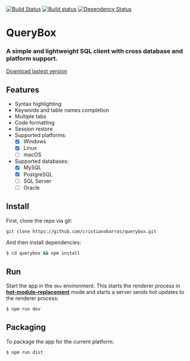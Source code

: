 [![Build Status](https://travis-ci.org/cristianobarros/querybox.svg?branch=master)](https://travis-ci.org/cristianobarros/querybox)
[![Build status](https://ci.appveyor.com/api/projects/status/sgpsw6q88vuo7njg/branch/master?svg=true)](https://ci.appveyor.com/project/cristianobarros/querybox/branch/master)
[![Dependency Status](https://david-dm.org/cristianobarros/querybox.svg)](https://david-dm.org/cristianobarros/querybox)

# QueryBox

### A simple and lightweight SQL client with cross database and platform support.

[Download lastest version](https://github.com/cristianobarros/querybox/releases/latest)

## Features
- Syntax highlighting
- Keywords and table names completion
- Multiple tabs
- Code formatting
- Session restore
- Supported platforms:
  - [x] Windows
  - [x] Linux
  - [ ] macOS
- Supported databases:
  - [x] MySQL
  - [x] PostgreSQL
  - [ ] SQL Server
  - [ ] Oracle

## Install

First, clone the repo via git:

```bash
git clone https://github.com/cristianobarros/querybox.git
```

And then install dependencies:
```bash
$ cd querybox && npm install
```

## Run

Start the app in the `dev` environment. This starts the renderer process in [**hot-module-replacement**](https://webpack.js.org/guides/hmr-react/) mode and starts a server sends hot updates to the renderer process:

```bash
$ npm run dev
```

## Packaging

To package the app for the current platform:

```bash
$ npm run dist
```
